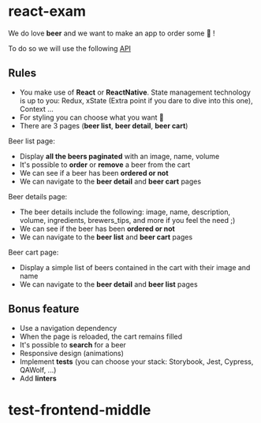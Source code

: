# react-exam

We do love __beer__ and we want to make an app to order some :beer: !

To do so we will use the following [API](https://punkapi.com/documentation/v2)

## Rules

- You make use of __React__ or __ReactNative__. State management technology is up to you: Redux, xState (Extra point if you dare to dive into this one), Context ...
- For styling you can choose what you want 🎨
- There are 3 pages (__beer list__, __beer detail__, __beer cart__)

Beer list page:
- Display __all the beers paginated__ with an image, name, volume
- It's possible to __order__ or __remove__ a beer from the cart
- We can see if a beer has been __ordered or not__
- We can navigate to the __beer detail__ and __beer cart__ pages

Beer details page:
- The beer details include the following: image, name, description, volume, ingredients, brewers_tips, and more if you feel the need ;)
- We can see if the beer has been __ordered or not__
- We can navigate to the __beer list__ and __beer cart__ pages

Beer cart page:
- Display a simple list of beers contained in the cart with their image and name
- We can navigate to the __beer detail__ and __beer list__ pages

## Bonus feature

- Use a navigation dependency
- When the page is reloaded, the cart remains filled
- It's possible to __search__ for a beer
- Responsive design (animations)
- Implement __tests__ (you can choose your stack: Storybook, Jest, Cypress, QAWolf, ...)
- Add __linters__
# test-frontend-middle
